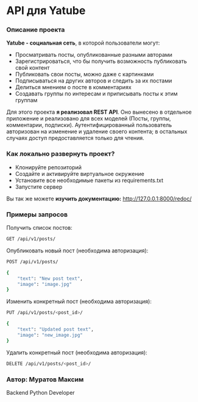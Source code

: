 # API для Yatube

### Описание проекта
**Yatube - социальная сеть**, в которой пользователи могут:
- Просматривать посты, опубликованные разными авторами
- Зарегистрироваться, что бы получить возможность публиковать свой контент
- Публиковать свои посты, можно даже с картинками
- Подписываться на других авторов и следить за их постами
- Делиться мнением о посте в комментариях
- Создавать группы по интересам и приписывать посты к этим группам

Для этого проекта **я реализовал REST API**. Оно вынесено в отдельное приложение и реализовано для всех моделей (Посты, группы, комментарии, подписки). Аутентифицированный пользователь авторизован на изменение и удаление своего контента; в остальных случаях доступ предоставляется только для чтения.

### Как локально развернуть проект?
- Клонируйте репозиторий
- Создайте и активируйте виртуальное окружение
- Установите все необходимые пакеты из requirements.txt
- Запустите сервер

Вы так же можете **изучить документацию:** http://127.0.0.1:8000/redoc/

### Примеры запросов
Получить список постов:
```bash 
GET /api/v1/posts/
```
Опубликовать новый пост (необходима авторизация):
```bash
POST /api/v1/posts/

{
    "text": "New post text",
    "image": "image.jpg"
}
```
Изменить конкретный пост (необходима авторизация):
```bash
PUT /api/v1/posts/<post_id>/

{
    "text": "Updated post text",
    "image": "new_image.jpg"
}
```
Удалить конкретный пост (необходима авторизация):
```bash
DELETE /api/v1/posts/<post_id>/
```

### Автор: Муратов Максим
Backend Python Developer
